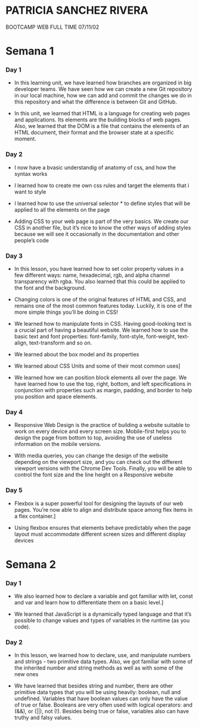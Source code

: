 # PATRICIA SANCHEZ RIVERA

BOOTCAMP WEB
FULL TIME
07/11/02

# Semana 1

### Day 1

- In this learning unit, we have learned how branches are organized in big developer teams. We have seen how we can create a new Git repository in our local machine, how we can add and commit the changes we do in this repository and what the difference is between Git and GitHub.

- In this unit, we learned that HTML is a language for creating web pages and applications. Its elements are the building blocks of web pages. Also, we learned that the DOM is a file that contains the elements of an HTML document, their format and the browser state at a specific moment.

### Day 2

- I now have a bvasic understandig of anatomy of css, and how the syntax works

- I learned how to create me own css rules and target the elements that i want to style

- I learned how to use the universal selector \* to define styles that will be applied to all the elements on the page

- Adding CSS to your web page is part of the very basics. We create our CSS in another file, but it’s nice to know the other ways of adding styles because we will see it occasionally in the documentation and other people’s code

### Day 3

- In this lesson, you have learned how to set color property values in a few different ways: name, hexadecimal, rgb, and alpha channel transparency with rgba. You also learned that this could be applied to the font and the background.

- Changing colors is one of the original features of HTML and CSS, and remains one of the most common features today. Luckily, it is one of the more simple things you’ll be doing in CSS!

- We learned how to manipulate fonts in CSS. Having good-looking text is a crucial part of having a beautiful website. We learned how to use the basic text and font properties: font-family, font-style, font-weight, text-align, text-transform and so on.

- We learned about the box model and its properties

- We learned about CSS Units and some of their most common uses]

- We learned how we can position block elements all over the page. We have learned how to use the top, right, bottom, and left specifications in conjunction with properties such as margin, padding, and border to help you position and space elements.

### Day 4

- Responsive Web Design is the practice of building a website suitable to work on every device and every screen size. Mobile-first helps you to design the page from bottom to top, avoiding the use of useless information on the mobile versions.

- With media queries, you can change the design of the website depending on the viewport size, and you can check out the different viewport versions with the Chrome Dev Tools. Finally, you will be able to control the font size and the line height on a Responsive website

### Day 5

- Flexbox is a super powerful tool for designing the layouts of our web pages. You’re now able to align and distribute space among flex items in a flex container.]

- Using flexbox ensures that elements behave predictably when the page layout must accommodate different screen sizes and different display devices

# Semana 2

### Day 1

- We also learned how to declare a variable and got familiar with let, const and var and learn how to differentiate them on a basic level.]

- We learned that JavaScript is a dynamically typed language and that it’s possible to change values and types of variables in the runtime (as you code).

### Day 2

- In this lesson, we learned how to declare, use, and manipulate numbers and strings - two primitive data types. Also, we got familiar with some of the inherited number and string methods as well as with some of the new ones

- We have learned that besides string and number, there are other primitive data types that you will be using heavily: boolean, null and undefined. Variables that have boolean values can only have the value of true or false. Booleans are very often used with logical operators: and (&&), or (||), not (!). Besides being true or false, variables also can have truthy and falsy values.
